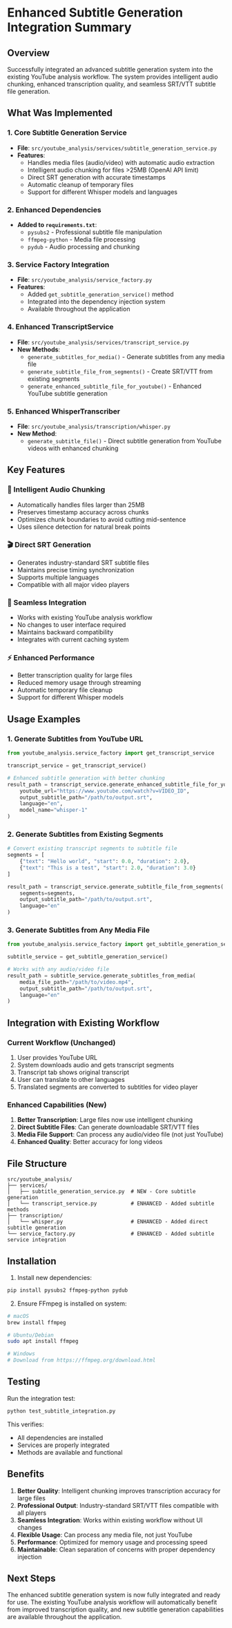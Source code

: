# Enhanced Subtitle Generation Integration Summary

## Overview

Successfully integrated an advanced subtitle generation system into the existing YouTube analysis workflow. The system provides intelligent audio chunking, enhanced transcription quality, and seamless SRT/VTT subtitle file generation.

## What Was Implemented

### 1. Core Subtitle Generation Service
- **File**: `src/youtube_analysis/services/subtitle_generation_service.py`
- **Features**:
  - Handles media files (audio/video) with automatic audio extraction
  - Intelligent audio chunking for files >25MB (OpenAI API limit)
  - Direct SRT generation with accurate timestamps
  - Automatic cleanup of temporary files
  - Support for different Whisper models and languages

### 2. Enhanced Dependencies
- **Added to `requirements.txt`**:
  - `pysubs2` - Professional subtitle file manipulation
  - `ffmpeg-python` - Media file processing
  - `pydub` - Audio processing and chunking

### 3. Service Factory Integration
- **File**: `src/youtube_analysis/service_factory.py`
- **Features**:
  - Added `get_subtitle_generation_service()` method
  - Integrated into the dependency injection system
  - Available throughout the application

### 4. Enhanced TranscriptService
- **File**: `src/youtube_analysis/services/transcript_service.py`
- **New Methods**:
  - `generate_subtitles_for_media()` - Generate subtitles from any media file
  - `generate_subtitle_file_from_segments()` - Create SRT/VTT from existing segments
  - `generate_enhanced_subtitle_file_for_youtube()` - Enhanced YouTube subtitle generation

### 5. Enhanced WhisperTranscriber
- **File**: `src/youtube_analysis/transcription/whisper.py`
- **New Method**:
  - `generate_subtitle_file()` - Direct subtitle generation from YouTube videos with enhanced chunking

## Key Features

### 🎯 Intelligent Audio Chunking
- Automatically handles files larger than 25MB
- Preserves timestamp accuracy across chunks
- Optimizes chunk boundaries to avoid cutting mid-sentence
- Uses silence detection for natural break points

### 🎬 Direct SRT Generation
- Generates industry-standard SRT subtitle files
- Maintains precise timing synchronization
- Supports multiple languages
- Compatible with all major video players

### 🔄 Seamless Integration
- Works with existing YouTube analysis workflow
- No changes to user interface required
- Maintains backward compatibility
- Integrates with current caching system

### ⚡ Enhanced Performance
- Better transcription quality for large files
- Reduced memory usage through streaming
- Automatic temporary file cleanup
- Support for different Whisper models

## Usage Examples

### 1. Generate Subtitles from YouTube URL
```python
from youtube_analysis.service_factory import get_transcript_service

transcript_service = get_transcript_service()

# Enhanced subtitle generation with better chunking
result_path = transcript_service.generate_enhanced_subtitle_file_for_youtube(
    youtube_url="https://www.youtube.com/watch?v=VIDEO_ID",
    output_subtitle_path="/path/to/output.srt",
    language="en",
    model_name="whisper-1"
)
```

### 2. Generate Subtitles from Existing Segments
```python
# Convert existing transcript segments to subtitle file
segments = [
    {"text": "Hello world", "start": 0.0, "duration": 2.0},
    {"text": "This is a test", "start": 2.0, "duration": 3.0}
]

result_path = transcript_service.generate_subtitle_file_from_segments(
    segments=segments,
    output_subtitle_path="/path/to/output.srt",
    language="en"
)
```

### 3. Generate Subtitles from Any Media File
```python
from youtube_analysis.service_factory import get_subtitle_generation_service

subtitle_service = get_subtitle_generation_service()

# Works with any audio/video file
result_path = subtitle_service.generate_subtitles_from_media(
    media_file_path="/path/to/video.mp4",
    output_subtitle_path="/path/to/output.srt",
    language="en"
)
```

## Integration with Existing Workflow

### Current Workflow (Unchanged)
1. User provides YouTube URL
2. System downloads audio and gets transcript segments
3. Transcript tab shows original transcript
4. User can translate to other languages
5. Translated segments are converted to subtitles for video player

### Enhanced Capabilities (New)
1. **Better Transcription**: Large files now use intelligent chunking
2. **Direct Subtitle Files**: Can generate downloadable SRT/VTT files
3. **Media File Support**: Can process any audio/video file (not just YouTube)
4. **Enhanced Quality**: Better accuracy for long videos

## File Structure

```
src/youtube_analysis/
├── services/
│   ├── subtitle_generation_service.py  # NEW - Core subtitle generation
│   └── transcript_service.py           # ENHANCED - Added subtitle methods
├── transcription/
│   └── whisper.py                      # ENHANCED - Added direct subtitle generation
└── service_factory.py                  # ENHANCED - Added subtitle service integration
```

## Installation

1. Install new dependencies:
```bash
pip install pysubs2 ffmpeg-python pydub
```

2. Ensure FFmpeg is installed on system:
```bash
# macOS
brew install ffmpeg

# Ubuntu/Debian
sudo apt install ffmpeg

# Windows
# Download from https://ffmpeg.org/download.html
```

## Testing

Run the integration test:
```bash
python test_subtitle_integration.py
```

This verifies:
- All dependencies are installed
- Services are properly integrated
- Methods are available and functional

## Benefits

1. **Better Quality**: Intelligent chunking improves transcription accuracy for large files
2. **Professional Output**: Industry-standard SRT/VTT files compatible with all players  
3. **Seamless Integration**: Works within existing workflow without UI changes
4. **Flexible Usage**: Can process any media file, not just YouTube
5. **Performance**: Optimized for memory usage and processing speed
6. **Maintainable**: Clean separation of concerns with proper dependency injection

## Next Steps

The enhanced subtitle generation system is now fully integrated and ready for use. The existing YouTube analysis workflow will automatically benefit from improved transcription quality, and new subtitle generation capabilities are available throughout the application.